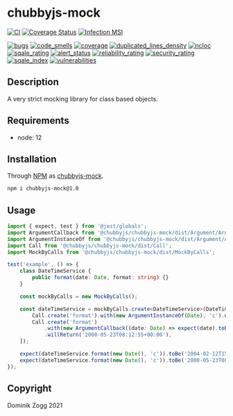 # chubbyjs-mock

[![CI](https://github.com/chubbyjs/chubbyjs-mock/workflows/CI/badge.svg?branch=master)](https://github.com/chubbyjs/chubbyjs-mock/actions?query=workflow%3ACI)
[![Coverage Status](https://coveralls.io/repos/github/chubbyjs/chubbyjs-mock/badge.svg?branch=master)](https://coveralls.io/github/chubbyjs/chubbyjs-mock?branch=master)
[![Infection MSI](https://badge.stryker-mutator.io/github.com/chubbyjs/chubbyjs-mock/master)](https://dashboard.stryker-mutator.io/reports/github.com/chubbyjs/chubbyjs-mock/master)

[![bugs](https://sonarcloud.io/api/project_badges/measure?project=chubbyjs_chubbyjs-mock&metric=bugs)](https://sonarcloud.io/dashboard?id=chubbyjs_chubbyjs-mock)
[![code_smells](https://sonarcloud.io/api/project_badges/measure?project=chubbyjs_chubbyjs-mock&metric=code_smells)](https://sonarcloud.io/dashboard?id=chubbyjs_chubbyjs-mock)
[![coverage](https://sonarcloud.io/api/project_badges/measure?project=chubbyjs_chubbyjs-mock&metric=coverage)](https://sonarcloud.io/dashboard?id=chubbyjs_chubbyjs-mock)
[![duplicated_lines_density](https://sonarcloud.io/api/project_badges/measure?project=chubbyjs_chubbyjs-mock&metric=duplicated_lines_density)](https://sonarcloud.io/dashboard?id=chubbyjs_chubbyjs-mock)
[![ncloc](https://sonarcloud.io/api/project_badges/measure?project=chubbyjs_chubbyjs-mock&metric=ncloc)](https://sonarcloud.io/dashboard?id=chubbyjs_chubbyjs-mock)
[![sqale_rating](https://sonarcloud.io/api/project_badges/measure?project=chubbyjs_chubbyjs-mock&metric=sqale_rating)](https://sonarcloud.io/dashboard?id=chubbyjs_chubbyjs-mock)
[![alert_status](https://sonarcloud.io/api/project_badges/measure?project=chubbyjs_chubbyjs-mock&metric=alert_status)](https://sonarcloud.io/dashboard?id=chubbyjs_chubbyjs-mock)
[![reliability_rating](https://sonarcloud.io/api/project_badges/measure?project=chubbyjs_chubbyjs-mock&metric=reliability_rating)](https://sonarcloud.io/dashboard?id=chubbyjs_chubbyjs-mock)
[![security_rating](https://sonarcloud.io/api/project_badges/measure?project=chubbyjs_chubbyjs-mock&metric=security_rating)](https://sonarcloud.io/dashboard?id=chubbyjs_chubbyjs-mock)
[![sqale_index](https://sonarcloud.io/api/project_badges/measure?project=chubbyjs_chubbyjs-mock&metric=sqale_index)](https://sonarcloud.io/dashboard?id=chubbyjs_chubbyjs-mock)
[![vulnerabilities](https://sonarcloud.io/api/project_badges/measure?project=chubbyjs_chubbyjs-mock&metric=vulnerabilities)](https://sonarcloud.io/dashboard?id=chubbyjs_chubbyjs-mock)

## Description

A very strict mocking library for class based objects.

## Requirements

 * node: 12

## Installation

Through [NPM](https://www.npmjs.com) as [chubbyjs-mock][1].

```sh
npm i chubbyjs-mock@1.0
```

## Usage

```ts
import { expect, test } from '@jest/globals';
import ArgumentCallback from '@chubbyjs/chubbyjs-mock/dist/Argument/ArgumentCallback';
import ArgumentInstanceOf from '@chubbyjs/chubbyjs-mock/dist/Argument/ArgumentInstanceOf';
import Call from '@chubbyjs/chubbyjs-mock/dist/Call';
import MockByCalls from '@chubbyjs/chubbyjs-mock/dist/MockByCalls';

test('example', () => {
    class DateTimeService {
        public format(date: Date, format: string) {}
    }

    const mockByCalls = new MockByCalls();

    const dateTimeService = mockByCalls.create<DateTimeService>(DateTimeService, [
        Call.create('format').with(new ArgumentInstanceOf(Date), 'c').willReturn('2004-02-12T15:19:21+00:00'),
        Call.create('format')
            .with(new ArgumentCallback((date: Date) => expect(date).toBeInstanceOf(Date)), 'c')
            .willReturn('2008-05-23T08:12:55+00:00'),
    ]);

    expect(dateTimeService.format(new Date(), 'c')).toBe('2004-02-12T15:19:21+00:00');
    expect(dateTimeService.format(new Date(), 'c')).toBe('2008-05-23T08:12:55+00:00');
});
```

## Copyright

Dominik Zogg 2021

[1]: https://www.npmjs.com/package/chubbyjs-mock
